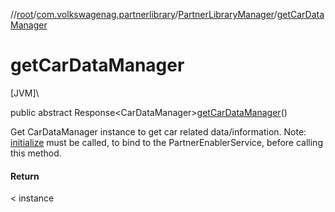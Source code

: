 //[root](../../../index.md)/[com.volkswagenag.partnerlibrary](../index.md)/[PartnerLibraryManager](index.md)/[getCarDataManager](get-car-data-manager.md)

# getCarDataManager

[JVM]\

public abstract Response&lt;CarDataManager&gt;[getCarDataManager](get-car-data-manager.md)()

Get CarDataManager instance to get car related data/information. Note: [initialize](initialize.md) must be called, to bind to the PartnerEnablerService, before calling this method.

#### Return

&lt; instance
